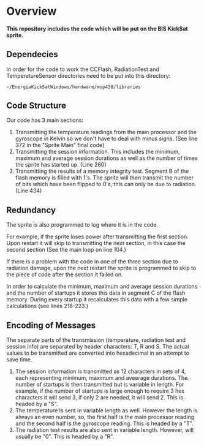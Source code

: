 <h1>Overview</h1>
<h4>This repository includes the code which will be put on the BIS KickSat sprite.</h4>

<h2>Dependecies</h2>
In order for the code to work the CCFlash, RadiationTest and TemperatureSensor directories need to be put into this directory:

    ~/EnergiaKickSatWindows/hardware/msp430/libraries

<h2>Code Structure</h2>
Our code has 3 main sections: 
<ol>
    <li>Transmitting the temperature readings from the main processor and the gyroscope in Kelvin so we don't have to deal with minus signs. (See line 372 in the "Sprite Main" final code)</li>
    <li>Transmitting the session information. This includes the minimum, maximum and average session durations as well as the number of times the sprite has started up. (Line 260)</li>
    <li>Transmitting the results of a memory integrity test. Segment B of the flash memory is filled with 1's. The sprite will then transmit the number of bits which have been flipped to 0's, this can only be due to radiation. (Line 434)</li>
</ol>

<h2>Redundancy</h2>
The sprite is also programmed to log where it is in the code. 

For example, if the sprite loses power after transmitting the first section. Upon restart it will skip to transmitting the next section, in this case the second section (See the main loop on line 104.)

If there is a problem with the code in one of the three section due to radiation damage, upon the next restart the sprite is programmed to skip to the piece of code after the section it failed on.

In order to calculate the minimum, maximum and average session durations and the number of startups it stores this data in segment C of the flash memory. During every startup it recalculates this data with a few simple calculations (see lines 218-223.)

<h2>Encoding of Messages</h2>
The separate parts of the transmission (temperature, radiation test and session info) are separated by header characters: T, R and S. The actual values to be transmitted are converted into hexadecimal in an attempt to save time. 

<ol>
    <li>The session information is transmitted as 12 characters in sets of 4, each representing minimum, maximum and aveerage durations. The number of startups is then transmitted but is variable in length. For example, if the number of startups is large enough to require 3 hex characters it will send 3, if only 2 are needed, it will send 2. This is headed by a "S".</li>
    <li>The temperature is sent in variable length as well. However the length is always an even number, so, the first half is the main processor reading and the second half is the gyroscope reading. This is headed by a "T".</li>
    <li>The radiation test results are also sent in variable length. However, will usually be "0". This is headed by a "R".</li>
